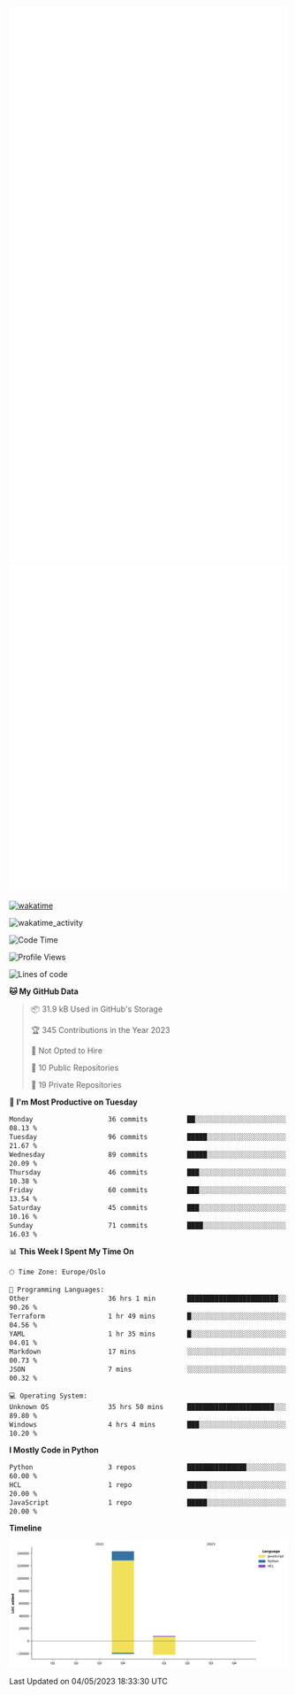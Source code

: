 ![Metrics](/metrics.svg)![Additional metrics](metrics.additional.svg)
----------------------------------------------------------------------------------------------------------------------------------------------------

[![wakatime](https://wakatime.com/badge/user/139c3dc8-b99d-475a-b6b4-e7663d03add8.svg)](https://wakatime.com/@139c3dc8-b99d-475a-b6b4-e7663d03add8)

![wakatime_activity](https://wakatime.com/share/@merca/d0fb6363-0f77-40ae-9525-9b9347ed2e36.svg)

<!--START_SECTION:waka-->
![Code Time](http://img.shields.io/badge/Code%20Time-6%2C606%20hrs%2050%20mins-blue)

![Profile Views](http://img.shields.io/badge/Profile%20Views-0-blue)

![Lines of code](https://img.shields.io/badge/From%20Hello%20World%20I%27ve%20Written-150.4%20thousand%20lines%20of%20code-blue)

**🐱 My GitHub Data** 

> 📦 31.9 kB Used in GitHub's Storage 
 > 
> 🏆 345 Contributions in the Year 2023
 > 
> 🚫 Not Opted to Hire
 > 
> 📜 10 Public Repositories 
 > 
> 🔑 19 Private Repositories 
 > 
📅 **I'm Most Productive on Tuesday** 

```text
Monday                   36 commits          ██░░░░░░░░░░░░░░░░░░░░░░░   08.13 % 
Tuesday                  96 commits          █████░░░░░░░░░░░░░░░░░░░░   21.67 % 
Wednesday                89 commits          █████░░░░░░░░░░░░░░░░░░░░   20.09 % 
Thursday                 46 commits          ███░░░░░░░░░░░░░░░░░░░░░░   10.38 % 
Friday                   60 commits          ███░░░░░░░░░░░░░░░░░░░░░░   13.54 % 
Saturday                 45 commits          ███░░░░░░░░░░░░░░░░░░░░░░   10.16 % 
Sunday                   71 commits          ████░░░░░░░░░░░░░░░░░░░░░   16.03 % 
```


📊 **This Week I Spent My Time On** 

```text
🕑︎ Time Zone: Europe/Oslo

💬 Programming Languages: 
Other                    36 hrs 1 min        ███████████████████████░░   90.26 % 
Terraform                1 hr 49 mins        █░░░░░░░░░░░░░░░░░░░░░░░░   04.56 % 
YAML                     1 hr 35 mins        █░░░░░░░░░░░░░░░░░░░░░░░░   04.01 % 
Markdown                 17 mins             ░░░░░░░░░░░░░░░░░░░░░░░░░   00.73 % 
JSON                     7 mins              ░░░░░░░░░░░░░░░░░░░░░░░░░   00.32 % 

💻 Operating System: 
Unknown OS               35 hrs 50 mins      ██████████████████████░░░   89.80 % 
Windows                  4 hrs 4 mins        ███░░░░░░░░░░░░░░░░░░░░░░   10.20 % 
```

**I Mostly Code in Python** 

```text
Python                   3 repos             ███████████████░░░░░░░░░░   60.00 % 
HCL                      1 repo              █████░░░░░░░░░░░░░░░░░░░░   20.00 % 
JavaScript               1 repo              █████░░░░░░░░░░░░░░░░░░░░   20.00 % 
```



**Timeline**

![Lines of Code chart](https://raw.githubusercontent.com/merca/merca/current/assets/bar_graph.png)


 Last Updated on 04/05/2023 18:33:30 UTC
<!--END_SECTION:waka-->
